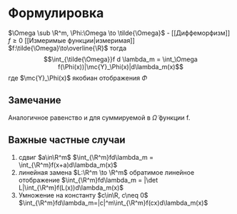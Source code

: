 # Формулировка
$\Omega \sub \R^m, \Phi:\Omega \to \tilde{\Omega}$ - [[Диффеморфизм]] $f \geq 0$ [[Измеримые функции|измеримая]] $f:\tilde{\Omega}\to\overline{\R}$ тогда
$$\int_{\tilde{\Omega}}f d \lambda_m = \int_\Omega f(\Phi(x))|\mc{Y}_\Phi(x)|d\lambda_m(x)$$
где $\mc{Y}_\Phi(x)$ якобиан отображения $\Phi$
## Замечание
Аналогичное равенство и для суммируемой в $\tilde{\Omega}$ функции f.
## Важные частные случаи
1. сдвиг $a\in\R^m$   $\int_{\R^m}fd\lambda_m = \int_{\R^m}f(x+a)d\lambda_m(x)$
2. линейная замена $L:\R^m \to \R^m$ обратимое линейное отображение $\int_{\R^m}fd\lambda_m = |\det L|\int_{\R^m}f(L(x))d\lambda_m(x)$
3. Умножение на константу $c\in\R, c\neq 0$     $\int_{\R^m}fd\lambda_m=|c|^m\int_{\R^m}f(cx)d\lambda_m(x)$
